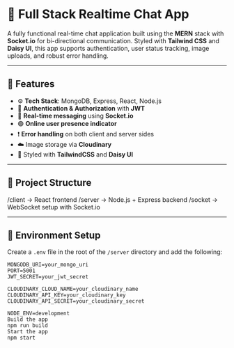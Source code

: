 # 💬 Full Stack Realtime Chat App

A fully functional real-time chat application built using the **MERN** stack with **Socket.io** for bi-directional communication. Styled with **Tailwind CSS** and **Daisy UI**, this app supports authentication, user status tracking, image uploads, and robust error handling.

---

## 🚀 Features 

- ⚙️ **Tech Stack**: MongoDB, Express, React, Node.js  
- 🔐 **Authentication & Authorization** with **JWT**
- 💬 **Real-time messaging** using **Socket.io**
- 🟢 **Online user presence indicator**
- ❗ **Error handling** on both client and server sides
- ☁️ Image storage via **Cloudinary**
- 🎨 Styled with **TailwindCSS** and **Daisy UI**

---

## 📁 Project Structure
/client → React frontend
/server → Node.js + Express backend
/socket → WebSocket setup with Socket.io

---

## 🔧 Environment Setup

Create a `.env` file in the root of the `/server` directory and add the following:

```env
MONGODB_URI=your_mongo_uri
PORT=5001
JWT_SECRET=your_jwt_secret

CLOUDINARY_CLOUD_NAME=your_cloudinary_name
CLOUDINARY_API_KEY=your_cloudinary_key
CLOUDINARY_API_SECRET=your_cloudinary_secret

NODE_ENV=development
Build the app
npm run build
Start the app
npm start
